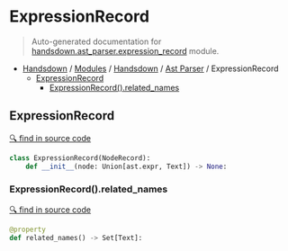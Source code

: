 # ExpressionRecord

> Auto-generated documentation for [handsdown.ast_parser.expression_record](https://github.com/vemel/handsdown/blob/master/handsdown/ast_parser/expression_record.py) module.

- [Handsdown](../../README.md#-handsdown---python-documentation-generator) / [Modules](../../MODULES.md#modules) / [Handsdown](../index.md#handsdown) / [Ast Parser](index.md#ast-parser) / ExpressionRecord
  - [ExpressionRecord](#expressionrecord)
    - [ExpressionRecord().related_names](#expressionrecordrelated_names)

## ExpressionRecord

[🔍 find in source code](https://github.com/vemel/handsdown/blob/master/handsdown/ast_parser/expression_record.py#L12)

```python
class ExpressionRecord(NodeRecord):
    def __init__(node: Union[ast.expr, Text]) -> None:
```

### ExpressionRecord().related_names

[🔍 find in source code](https://github.com/vemel/handsdown/blob/master/handsdown/ast_parser/expression_record.py#L21)

```python
@property
def related_names() -> Set[Text]:
```
